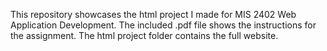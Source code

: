 This repository showcases the html project I made for MIS 2402 Web Application Development. The included .pdf file shows the instructions for the assignment.
The html project folder contains the full website.
